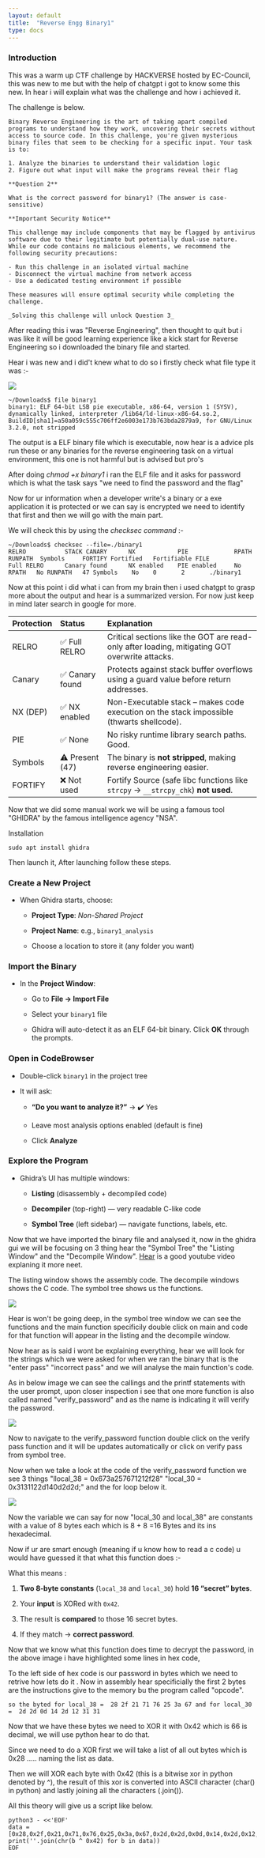 ```yaml
---
layout: default
title:  "Reverse Engg Binary1"
type: docs
---
```


### Introduction
This was a warm up CTF challenge by HACKVERSE hosted by EC-Council, this was new to me but with the help of chatgpt i got to know some this new. In hear i will explain what was the challenge and how i achieved it.

The challenge is below.

```
Binary Reverse Engineering is the art of taking apart compiled programs to understand how they work, uncovering their secrets without access to source code. In this challenge, you're given mysterious binary files that seem to be checking for a specific input. Your task is to:

1. Analyze the binaries to understand their validation logic
2. Figure out what input will make the programs reveal their flag

**Question 2**

What is the correct password for binary1? (The answer is case-sensitive)

**Important Security Notice**

This challenge may include components that may be flagged by antivirus software due to their legitimate but potentially dual-use nature. While our code contains no malicious elements, we recommend the following security precautions:

- Run this challenge in an isolated virtual machine
- Disconnect the virtual machine from network access
- Use a dedicated testing environment if possible

These measures will ensure optimal security while completing the challenge.

_Solving this challenge will unlock Question 3_
```

After reading this i was "Reverse Engineering", then thought to quit but i was like it will be good learning experience like a kick start for Reverse Engineering so i downloaded the binary file and started.

Hear i was new and i did't knew what to do so i firstly check what file type it was :-

![](Pastedimage20250727231832.png)

```
~/Downloads$ file binary1
binary1: ELF 64-bit LSB pie executable, x86-64, version 1 (SYSV), dynamically linked, interpreter /lib64/ld-linux-x86-64.so.2, BuildID[sha1]=a50a059c555c706ff2e6003e173b763bda2879a9, for GNU/Linux 3.2.0, not stripped
```

The output is a ELF binary file which is executable, now hear is a advice pls run these or any binaries for the reverse engineering task on a virtual environment, this one is not harmful but is advised but pro's

After doing *chmod +x binary1* i ran the ELF file and it asks for password which is what the task says "we need to find the password and the flag"

Now for ur information when a developer write's a binary or a exe application it is protected or we can say is encrypted we need to identify that first and then we will go with the main part.

We will check this by using the *checksec command* :-

```
~/Downloads$ checksec --file=./binary1
RELRO           STACK CANARY      NX            PIE             RPATH      RUNPATH	Symbols		FORTIFY	Fortified	Fortifiable	FILE
Full RELRO      Canary found      NX enabled    PIE enabled     No RPATH   No RUNPATH   47 Symbols	  No	0		2		./binary1

```

Now at this point i did what i can from my brain then i used chatgpt to grasp more about the output and hear is a summarized version. For now just keep in mind later search in google for more.

| Protection | Status          | Explanation                                                                                   |
| :--------- | :-------------- | :-------------------------------------------------------------------------------------------- |
| RELRO      | ✅ Full RELRO    | Critical sections like the GOT are read-only after loading, mitigating GOT overwrite attacks. |
| Canary     | ✅ Canary found  | Protects against stack buffer overflows using a guard value before return addresses.          |
| NX (DEP)   | ✅ NX enabled    | Non-Executable stack – makes code execution on the stack impossible (thwarts shellcode).      |
| PIE        | ✅ None          | No risky runtime library search paths. Good.                                                  |
| Symbols    | ⚠️ Present (47) | The binary is **not stripped**, making reverse engineering easier.                            |
| FORTIFY    | ❌ Not used      | Fortify Source (safe libc functions like `strcpy` → `__strcpy_chk`) **not used**.             |

Now that we did some manual work we will be using a famous tool "GHIDRA" by the famous intelligence agency "NSA".

Installation 

```
sudo apt install ghidra
```

Then launch it, After launching follow these steps.

### **Create a New Project**

- When Ghidra starts, choose:

	- **Project Type**: _Non-Shared Project_

    - **Project Name**: e.g., `binary1_analysis`

    - Choose a location to store it (any folder you want)

### **Import the Binary**

- In the **Project Window**:
    
    - Go to **File → Import File**

    - Select your `binary1` file

    - Ghidra will auto-detect it as an ELF 64-bit binary. Click **OK** through the prompts.


### **Open in CodeBrowser**

- Double-click `binary1` in the project tree
    
- It will ask:
    - **“Do you want to analyze it?”** → ✔️ Yes

    - Leave most analysis options enabled (default is fine)

    - Click **Analyze**

### **Explore the Program**

- Ghidra’s UI has multiple windows:
    
    - **Listing** (disassembly + decompiled code)
        
    - **Decompiler** (top-right) — very readable C-like code
        
    - **Symbol Tree** (left sidebar) — navigate functions, labels, etc.

Now that we have imported the binary file and analysed it, now in the ghidra gui we will be focusing on 3 thing hear the "Symbol Tree" the "Listing Window"  and the "Decompile Window". [Hear](https://www.youtube.com/watch?v=fTGTnrgjuGA) is a good youtube video explaning it more neet.

The listing window shows the assembly code.
The decompile windows shows the C code.
The symbol tree shows us the functions.

![](Pastedimage20250727234927.png)

Hear is won't be going deep, in the symbol tree window we can see the functions and the main function specificily double click on main and code for that function will appear in the listing and the decompile window.

Now hear as is said i wont be explaining everything, hear we will look for the strings which we were asked for when we ran the binary that is the "enter pass" "incorrect pass" and we will analyse the main function's code.

As in below image we can see the callings and the printf statements with the user prompt, upon closer inspection i see that one more function is also called named "verify_password" and as the name is indicating it will verify the password.

![](Pastedimage20250727235316.png)

Now to navigate to the verify_password function double click on the verify pass function and it will be updates automatically or click on verify pass from symbol tree.

Now when we take a look at the code of the verify_password function we see 3 things "llocal_38 = 0x673a257671212f28" "local_30 = 0x3131122d140d2d2d;" and the for loop below it.

![](Pastedimage20250728000911.png)

Now the variable we can say for now "local_30 and local_38" are constants with a value of 8 bytes each which is 8 + 8 =16 Bytes and its ins hexadecimal.

Now if ur are smart enough (meaning if u know how to read a c code) u would have guessed it that what this function does :-

What this means :

1. **Two 8‑byte constants** (`local_38` and `local_30`) hold **16 “secret” bytes**.
    
2. Your **input** is XORed with `0x42`.
    
3. The result is **compared** to those 16 secret bytes.
    
4. If they match → **correct password**.

Now that we know what this function does time to decrypt the password, in the above image i have highlighted some lines in hex code, 

To the left side of hex code is our password in bytes which we need to retrive how lets do it . Now in assembly hear specificially the first 2 bytes are the instructions give to the memory bu the program called "opcode".

```
so the byted for local_38 =  28 2f 21 71 76 25 3a 67 and for local_30 =  2d 2d 0d 14 2d 12 31 31
```

Now that we have these bytes we need to XOR it with 0x42 which is 66 is decimal, we will use python hear to do that.

Since we need to do a XOR first we will take a list of all out bytes which is 0x28 ..... naming the list as data.

Then we will XOR each byte with 0x42 (this is a bitwise xor in python denoted by ^), the result of this xor is converted into ASCII character (char() in python) and lastly joining all the characters (.join()).

All this theory will give us a script like below.

```
python3 - <<'EOF'
data = [0x28,0x2f,0x21,0x71,0x76,0x25,0x3a,0x67,0x2d,0x2d,0x0d,0x14,0x2d,0x12,0x31,0x31]
print(''.join(chr(b ^ 0x42) for b in data))
EOF

```

